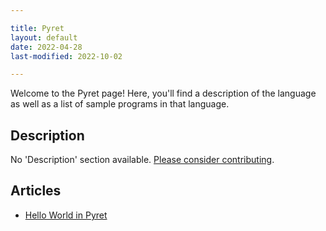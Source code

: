 ```yaml
---

title: Pyret
layout: default
date: 2022-04-28
last-modified: 2022-10-02

---
```


Welcome to the Pyret page! Here, you'll find a description of the language as well as a list of sample programs in that language.

## Description

No 'Description' section available. [Please consider contributing](https://github.com/TheRenegadeCoder/sample-programs-website).

## Articles

- [Hello World in Pyret](https://sampleprograms.io/projects/hello-world/pyret)